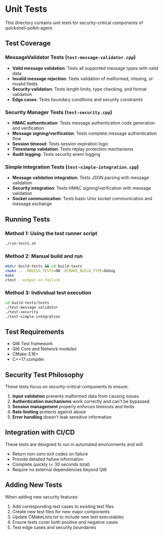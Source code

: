 # Unit Tests

This directory contains unit tests for security-critical components of quickshell-polkit-agent.

## Test Coverage

### MessageValidator Tests (`test-message-validator.cpp`)
- **Valid message validation**: Tests all supported message types with valid data
- **Invalid message rejection**: Tests validation of malformed, missing, or invalid fields
- **Security validation**: Tests length limits, type checking, and format validation
- **Edge cases**: Tests boundary conditions and security constraints

### Security Manager Tests (`test-security.cpp`)
- **HMAC authentication**: Tests message authentication code generation and verification
- **Message signing/verification**: Tests complete message authentication flow
- **Session timeout**: Tests session expiration logic
- **Timestamp validation**: Tests replay protection mechanisms
- **Audit logging**: Tests security event logging

### Simple Integration Tests (`test-simple-integration.cpp`)
- **Message validation integration**: Tests JSON parsing with message validation
- **Security integration**: Tests HMAC signing/verification with message validation
- **Socket communication**: Tests basic Unix socket communication and message exchange

## Running Tests

### Method 1: Using the test runner script
```bash
./run-tests.sh
```

### Method 2: Manual build and run
```bash
mkdir build-tests && cd build-tests
cmake .. -DBUILD_TESTS=ON -DCMAKE_BUILD_TYPE=Debug
make
ctest --output-on-failure
```

### Method 3: Individual test execution
```bash
cd build-tests/tests
./test-message-validator
./test-security
./test-simple-integration
```

## Test Requirements

- Qt6 Test framework
- Qt6 Core and Network modules
- CMake 3.16+
- C++17 compiler

## Security Test Philosophy

These tests focus on security-critical components to ensure:

1. **Input validation** prevents malformed data from causing issues
2. **Authentication mechanisms** work correctly and can't be bypassed
3. **Session management** properly enforces timeouts and limits
4. **Rate limiting** protects against abuse
5. **Error handling** doesn't leak sensitive information

## Integration with CI/CD

These tests are designed to run in automated environments and will:
- Return non-zero exit codes on failure
- Provide detailed failure information
- Complete quickly (< 30 seconds total)
- Require no external dependencies beyond Qt6

## Adding New Tests

When adding new security features:

1. Add corresponding test cases to existing test files
2. Create new test files for new major components
3. Update CMakeLists.txt to include new test executables
4. Ensure tests cover both positive and negative cases
5. Test edge cases and security boundaries